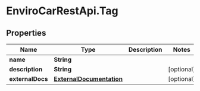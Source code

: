 # EnviroCarRestApi.Tag

## Properties
Name | Type | Description | Notes
------------ | ------------- | ------------- | -------------
**name** | **String** |  | 
**description** | **String** |  | [optional] 
**externalDocs** | [**ExternalDocumentation**](ExternalDocumentation.md) |  | [optional] 
